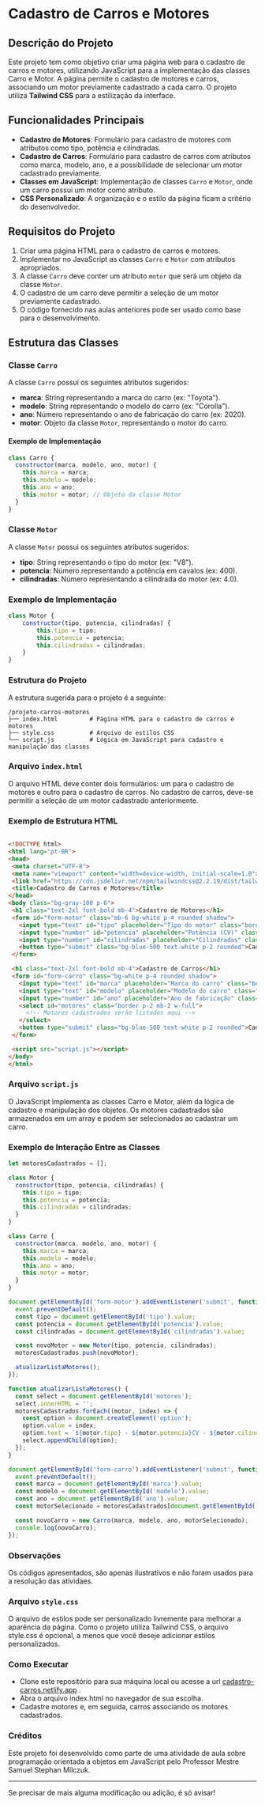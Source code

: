 # Cadastro de Carros e Motores

## Descrição do Projeto

Este projeto tem como objetivo criar uma página web para o cadastro de carros e motores, utilizando JavaScript para a implementação das classes Carro e Motor. A página permite o cadastro de motores e carros, associando um motor previamente cadastrado a cada carro. O projeto utiliza **Tailwind CSS** para a estilização da interface.

## Funcionalidades Principais

- **Cadastro de Motores**: Formulário para cadastro de motores com atributos como tipo, potência e cilindradas.
- **Cadastro de Carros**: Formulário para cadastro de carros com atributos como marca, modelo, ano, e a possibilidade de selecionar um motor cadastrado previamente.
- **Classes em JavaScript**: Implementação de classes `Carro` e `Motor`, onde um carro possui um motor como atributo.
- **CSS Personalizado**: A organização e o estilo da página ficam a critério do desenvolvedor.

## Requisitos do Projeto

1. Criar uma página HTML para o cadastro de carros e motores.
2. Implementar no JavaScript as classes `Carro` e `Motor` com atributos apropriados.
3. A classe `Carro` deve conter um atributo `motor` que será um objeto da classe `Motor`.
4. O cadastro de um carro deve permitir a seleção de um motor previamente cadastrado.
5. O código fornecido nas aulas anteriores pode ser usado como base para o desenvolvimento.

## Estrutura das Classes

### Classe `Carro`

A classe `Carro` possui os seguintes atributos sugeridos:

- **marca**: String representando a marca do carro (ex: "Toyota").
- **modelo**: String representando o modelo do carro (ex: "Corolla").
- **ano**: Número representando o ano de fabricação do carro (ex: 2020).
- **motor**: Objeto da classe `Motor`, representando o motor do carro.

#### Exemplo de Implementação

```javascript
class Carro {
  constructor(marca, modelo, ano, motor) {
    this.marca = marca;
    this.modelo = modelo;
    this.ano = ano;
    this.motor = motor; // Objeto da classe Motor
  }
}

```

### Classe `Motor`
A classe `Motor` possui os seguintes atributos sugeridos:

- **tipo**: String representando o tipo do motor (ex: "V8").
- **potencia**: Número representando a potência em cavalos (ex: 400).
- **cilindradas**: Número representando a cilindrada do motor (ex: 4.0).

### Exemplo de Implementação
```javascript
class Motor {
    constructor(tipo, potencia, cilindradas) {
        this.tipo = tipo;
        this.potencia = potencia;
        this.cilindradas = cilindradas;
    }
}

```

### Estrutura do Projeto
A estrutura sugerida para o projeto é a seguinte:

```
/projeto-carros-motores
├── index.html         # Página HTML para o cadastro de carros e motores
├── style.css          # Arquivo de estilos CSS
└── script.js          # Lógica em JavaScript para cadastro e manipulação das classes
```

### Arquivo `index.html`

O arquivo HTML deve conter dois formulários: um para o cadastro de motores e outro para o cadastro de carros. No cadastro de carros, deve-se permitir a seleção de um motor cadastrado anteriormente.

### Exemplo de Estrutura HTML
 ```html
 
<!DOCTYPE html>
<html lang="pt-BR">
<head>
  <meta charset="UTF-8">
  <meta name="viewport" content="width=device-width, initial-scale=1.0">
  <link href="https://cdn.jsdelivr.net/npm/tailwindcss@2.2.19/dist/tailwind.min.css" rel="stylesheet">
  <title>Cadastro de Carros e Motores</title>
</head>
<body class="bg-gray-100 p-6">
  <h1 class="text-2xl font-bold mb-4">Cadastro de Motores</h1>
  <form id="form-motor" class="mb-6 bg-white p-4 rounded shadow">
    <input type="text" id="tipo" placeholder="Tipo do motor" class="border p-2 mb-2 w-full" required>
    <input type="number" id="potencia" placeholder="Potência (CV)" class="border p-2 mb-2 w-full" required>
    <input type="number" id="cilindradas" placeholder="Cilindradas" class="border p-2 mb-2 w-full" required>
    <button type="submit" class="bg-blue-500 text-white p-2 rounded">Cadastrar Motor</button>
  </form>

  <h1 class="text-2xl font-bold mb-4">Cadastro de Carros</h1>
  <form id="form-carro" class="bg-white p-4 rounded shadow">
    <input type="text" id="marca" placeholder="Marca do carro" class="border p-2 mb-2 w-full" required>
    <input type="text" id="modelo" placeholder="Modelo do carro" class="border p-2 mb-2 w-full" required>
    <input type="number" id="ano" placeholder="Ano de fabricação" class="border p-2 mb-2 w-full" required>
    <select id="motores" class="border p-2 mb-2 w-full">
      <!-- Motores cadastrados serão listados aqui -->
    </select>
    <button type="submit" class="bg-blue-500 text-white p-2 rounded">Cadastrar Carro</button>
  </form>

  <script src="script.js"></script>
</body>
</html>

```

### Arquivo `script.js`
O JavaScript implementa as classes Carro e Motor, além da lógica de cadastro e manipulação dos objetos. Os motores cadastrados são armazenados em um array e podem ser selecionados ao cadastrar um carro.

### Exemplo de Interação Entre as Classes

```javascript
let motoresCadastrados = [];

class Motor {
  constructor(tipo, potencia, cilindradas) {
    this.tipo = tipo;
    this.potencia = potencia;
    this.cilindradas = cilindradas;
  }
}

class Carro {
  constructor(marca, modelo, ano, motor) {
    this.marca = marca;
    this.modelo = modelo;
    this.ano = ano;
    this.motor = motor;
  }
}

document.getElementById('form-motor').addEventListener('submit', function(event) {
  event.preventDefault();
  const tipo = document.getElementById('tipo').value;
  const potencia = document.getElementById('potencia').value;
  const cilindradas = document.getElementById('cilindradas').value;

  const novoMotor = new Motor(tipo, potencia, cilindradas);
  motoresCadastrados.push(novoMotor);

  atualizarListaMotores();
});

function atualizarListaMotores() {
  const select = document.getElementById('motores');
  select.innerHTML = '';
  motoresCadastrados.forEach((motor, index) => {
    const option = document.createElement('option');
    option.value = index;
    option.text = `${motor.tipo} - ${motor.potencia}CV - ${motor.cilindradas}L`;
    select.appendChild(option);
  });
}

document.getElementById('form-carro').addEventListener('submit', function(event) {
  event.preventDefault();
  const marca = document.getElementById('marca').value;
  const modelo = document.getElementById('modelo').value;
  const ano = document.getElementById('ano').value;
  const motorSelecionado = motoresCadastrados[document.getElementById('motores').value];

  const novoCarro = new Carro(marca, modelo, ano, motorSelecionado);
  console.log(novoCarro);
});

```

### Observações

Os códigos apresentados, são apenas ilustrativos e não foram usados para a resolução das atividaes.

### Arquivo `style.css`
O arquivo de estilos pode ser personalizado livremente para melhorar a aparência da página. Como o projeto utiliza Tailwind CSS, o arquivo style.css é opcional, a menos que você deseje adicionar estilos personalizados.

### Como Executar
- Clone este repositório para sua máquina local ou acesse a url <a href="https://cadastro-carros.netlify.app">cadastro-carros.netlify.app</a> .
- Abra o arquivo index.html no navegador de sua escolha.
- Cadastre motores e, em seguida, carros associando os motores cadastrados.

### Créditos
Este projeto foi desenvolvido como parte de uma atividade de aula sobre programação orientada a objetos em JavaScript pelo Professor Mestre Samuel Stephan Milczuk.

___

Se precisar de mais alguma modificação ou adição, é só avisar!
